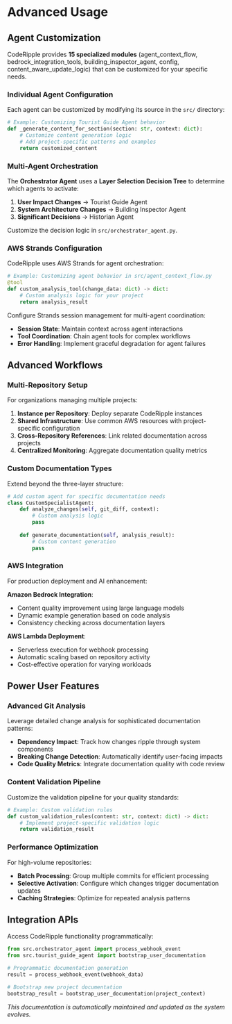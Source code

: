 # Advanced Usage

## Agent Customization

CodeRipple provides **15 specialized modules** (agent_context_flow, bedrock_integration_tools, building_inspector_agent, config, content_aware_update_logic) that can be customized for your specific needs.

### Individual Agent Configuration

Each agent can be customized by modifying its source in the `src/` directory:

```python
# Example: Customizing Tourist Guide Agent behavior
def _generate_content_for_section(section: str, context: dict):
    # Customize content generation logic
    # Add project-specific patterns and examples
    return customized_content
```

### Multi-Agent Orchestration

The **Orchestrator Agent** uses a **Layer Selection Decision Tree** to determine which agents to activate:

1. **User Impact Changes** → Tourist Guide Agent
2. **System Architecture Changes** → Building Inspector Agent  
3. **Significant Decisions** → Historian Agent

Customize the decision logic in `src/orchestrator_agent.py`.
### AWS Strands Configuration

CodeRipple uses AWS Strands for agent orchestration:

```python
# Example: Customizing agent behavior in src/agent_context_flow.py
@tool
def custom_analysis_tool(change_data: dict) -> dict:
    # Custom analysis logic for your project
    return analysis_result
```

Configure Strands session management for multi-agent coordination:
- **Session State**: Maintain context across agent interactions
- **Tool Coordination**: Chain agent tools for complex workflows
- **Error Handling**: Implement graceful degradation for agent failures


## Advanced Workflows

### Multi-Repository Setup

For organizations managing multiple projects:

1. **Instance per Repository**: Deploy separate CodeRipple instances
2. **Shared Infrastructure**: Use common AWS resources with project-specific configuration
3. **Cross-Repository References**: Link related documentation across projects
4. **Centralized Monitoring**: Aggregate documentation quality metrics

### Custom Documentation Types

Extend beyond the three-layer structure:

```python
# Add custom agent for specific documentation needs
class CustomSpecialistAgent:
    def analyze_changes(self, git_diff, context):
        # Custom analysis logic
        pass
    
    def generate_documentation(self, analysis_result):
        # Custom content generation
        pass
```
### AWS Integration

For production deployment and AI enhancement:

**Amazon Bedrock Integration**:
- Content quality improvement using large language models
- Dynamic example generation based on code analysis  
- Consistency checking across documentation layers

**AWS Lambda Deployment**:
- Serverless execution for webhook processing
- Automatic scaling based on repository activity
- Cost-effective operation for varying workloads


## Power User Features

### Advanced Git Analysis

Leverage detailed change analysis for sophisticated documentation patterns:

- **Dependency Impact**: Track how changes ripple through system components
- **Breaking Change Detection**: Automatically identify user-facing impacts
- **Code Quality Metrics**: Integrate documentation quality with code review

### Content Validation Pipeline

Customize the validation pipeline for your quality standards:

```python
# Example: Custom validation rules
def custom_validation_rules(content: str, context: dict) -> dict:
    # Implement project-specific validation logic
    return validation_result
```

### Performance Optimization

For high-volume repositories:

- **Batch Processing**: Group multiple commits for efficient processing
- **Selective Activation**: Configure which changes trigger documentation updates
- **Caching Strategies**: Optimize for repeated analysis patterns

## Integration APIs

Access CodeRipple functionality programmatically:

```python
from src.orchestrator_agent import process_webhook_event
from src.tourist_guide_agent import bootstrap_user_documentation

# Programmatic documentation generation
result = process_webhook_event(webhook_data)

# Bootstrap new project documentation
bootstrap_result = bootstrap_user_documentation(project_context)
```

*This documentation is automatically maintained and updated as the system evolves.*

